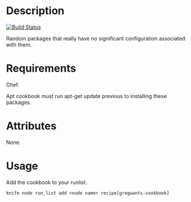 Description
===========

[![Build Status](https://secure.travis-ci.org/gregpalmier/gregwants-cookbook.png)](http://travis-ci.org/gregpalmier/gregwants-cookbook)

Random packages that really have no significant configuration associated with them.

Requirements
============

Chef.

Apt cookbook must run apt-get update previous to installing these packages.

Attributes
==========

None.

Usage
=====

Add the cookbook to your runlist.

``
knife node run_list add <node name> recipe[gregwants-cookbook]
``
